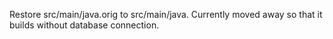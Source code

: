Restore src/main/java.orig to src/main/java. Currently moved away so that it builds without database connection.
